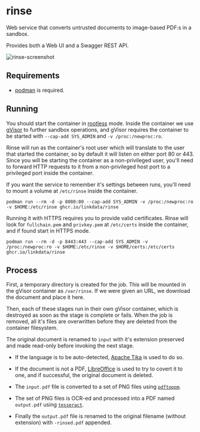 # rinse

Web service that converts untrusted documents to image-based PDF:s in a sandbox.

Provides both a Web UI and a Swagger REST API.

![rinse-screenshot](https://github.com/user-attachments/assets/3ff19728-beb5-4354-a2f3-7ba9fdeee424)

## Requirements

* [podman](https://podman.io/) is required.

## Running

You should start the container in [rootless](https://github.com/containers/podman/blob/main/docs/tutorials/rootless_tutorial.md) mode.
Inside the container we use [gVisor](https://gvisor.dev/) to further sandbox operations, and
gVisor requires the container to be started with `--cap-add SYS_ADMIN` and `-v /proc:/newproc:ro`.

Rinse will run as the container's root user which will translate to the user that started the container,
so by default it will listen on either port 80 or 443. Since you will be starting the container as a
non-privileged user, you'll need to forward HTTP requests to it from a non-privileged host port to
a privileged port inside the container.

If you want the service to remember it's settings between runs, you'll need to mount a volume
at `/etc/rinse` inside the container.

`podman run --rm -d -p 8080:80 --cap-add SYS_ADMIN -v /proc:/newproc:ro -v $HOME:/etc/rinse ghcr.io/linkdata/rinse`

Running it with HTTPS requires you to provide valid certificates. Rinse will look for
`fullchain.pem` and `privkey.pem` at `/etc/certs` inside the container, and if found
start in HTTPS mode.

`podman run --rm -d -p 8443:443 --cap-add SYS_ADMIN -v /proc:/newproc:ro -v $HOME:/etc/rinse -v $HOME/certs:/etc/certs ghcr.io/linkdata/rinse`

## Process

First, a temporary directory is created for the job. This will be mounted in the 
gVisor container as `/var/rinse`. If we were given an URL, we download the
document and place it here.

Then, each of these stages run in their own gVisor container, which is destroyed 
as soon as the stage is complete or fails. When the job is removed, all it's files
are overwritten before they are deleted from the container filesystem.

The original document is renamed to `input` with it's extension preserved and made
read-only before invoking the next stage.

- If the language is to be auto-detected, [Apache Tika](https://tika.apache.org/)
  is used to do so.

- If the document is not a PDF, [LibreOffice](https://www.libreoffice.org/) is
  used to try to covert it to one, and if successful, the original document
  is deleted.

- The `input.pdf` file is converted to a set of PNG files using
  [`pdftoppm`](https://poppler.freedesktop.org/).

- The set of PNG files is OCR-ed and processed into a PDF named
  `output.pdf` using [`tesseract`](https://tesseract-ocr.github.io/).

- Finally the `output.pdf` file is renamed to the original filename
  (without extension) with `-rinsed.pdf` appended.
